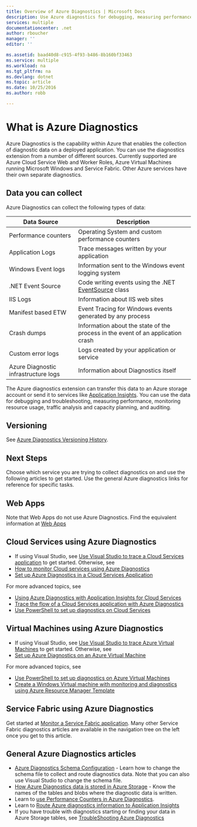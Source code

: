 ```yaml
---
title: Overview of Azure Diagnostics | Microsoft Docs
description: Use Azure diagnostics for debugging, measuring performance, monitoring, traffic analysis in cloud services, virtual machines and service fabric
services: multiple
documentationcenter: .net
author: rboucher
manager: ''
editor: ''

ms.assetid: baad40d8-c915-4f93-b486-8b160bf33463
ms.service: multiple
ms.workload: na
ms.tgt_pltfrm: na
ms.devlang: dotnet
ms.topic: article
ms.date: 10/25/2016
ms.author: robb

---
```

# What is Azure Diagnostics
Azure Diagnostics is the capability within Azure that enables the collection of diagnostic data on a deployed application. You can use the diagnostics extension from a number of different sources. Currently supported are Azure Cloud Service Web and Worker Roles, Azure Virtual Machines running Microsoft Windows and Service Fabric. Other Azure services have their own separate diagnostics.

## Data you can collect
Azure Diagnostics can collect the following types of data:

| Data Source | Description |
| --- | --- |
| Performance counters |Operating System and custom performance counters |
| Application Logs |Trace messages written by your application |
| Windows Event logs |Information sent to the Windows event logging system |
| .NET Event Source |Code writing events using the .NET [EventSource](https://msdn.microsoft.com/library/system.diagnostics.tracing.eventsource.aspx) class |
| IIS Logs |Information about IIS web sites |
| Manifest based ETW |Event Tracing for Windows events generated by any process |
| Crash dumps |Information about the state of the process in the event of an application crash |
| Custom error logs |Logs created by your application or service |
| Azure Diagnostic infrastructure logs |Information about Diagnostics itself |

The Azure diagnostics extension can transfer this data to an Azure storage account or send it to services like [Application Insights](application-insights/app-insights-cloudservices.md). You can use the data for debugging and troubleshooting, measuring performance, monitoring resource usage, traffic analysis and capacity planning, and auditing.

## Versioning
See [Azure Diagnostics Versioning History](azure-diagnostics-versioning-history.md).

## Next Steps
Choose which service you are trying to collect diagnostics on and use the following articles to get started. Use the general Azure diagnostics links for reference for specific tasks.

## Web Apps
Note that Web Apps do not use Azure Diagnostics. Find the equivalent information at [Web Apps](app-service-web/web-sites-enable-diagnostic-log.md)

## Cloud Services using Azure Diagnostics
* If using Visual Studio, see [Use Visual Studio to trace a Cloud Services application](vs-azure-tools-debug-cloud-services-virtual-machines.md) to get started. Otherwise, see
* [How to monitor Cloud services using Azure Diagnostics](cloud-services/cloud-services-how-to-monitor.md)
* [Set up Azure Diagnostics in a Cloud Services Application](cloud-services/cloud-services-dotnet-diagnostics.md)

For more advanced topics, see

* [Using Azure Diagnostics with Application Insights for Cloud Services](application-insights/app-insights-cloudservices.md)
* [Trace the flow of a Cloud Services application with Azure Diagnostics](cloud-services/cloud-services-dotnet-diagnostics-trace-flow.md)
* [Use PowerShell to set up diagnostics on Cloud Services](virtual-machines/virtual-machines-windows-ps-extensions-diagnostics.md?toc=%2fazure%2fvirtual-machines%2fwindows%2ftoc.json)

## Virtual Machines using Azure Diagnostics
* If using Visual Studio, see [Use Visual Studio to trace Azure Virtual Machines](vs-azure-tools-debug-cloud-services-virtual-machines.md) to get started. Otherwise, see
* [Set up Azure Diagnostics on an Azure Virtual Machine](virtual-machines-dotnet-diagnostics.md)

For more advanced topics, see

* [Use PowerShell to set up diagnostics on Azure Virtual Machines](virtual-machines/virtual-machines-windows-ps-extensions-diagnostics.md?toc=%2fazure%2fvirtual-machines%2fwindows%2ftoc.json)
* [Create a Windows Virtual machine with monitoring and diagnostics using Azure Resource Manager Template](virtual-machines/virtual-machines-windows-extensions-diagnostics-template.md?toc=%2fazure%2fvirtual-machines%2fwindows%2ftoc.json)

## Service Fabric using Azure Diagnostics
Get started at [Monitor a Service Fabric application](service-fabric/service-fabric-diagnostics-how-to-monitor-and-diagnose-services-locally.md). Many other Service Fabric diagnostics articles are available in the navigation tree on the left once you get to this article.

## General Azure Diagnostics articles
* [Azure Diagnostics Schema Configuration](https://msdn.microsoft.com/library/azure/mt634524.aspx) - Learn how to change the schema file to collect and route diagnostics data. Note that you can also use Visual Studio to change the schema file.
* [How Azure Diagnostics data is stored in Azure Storage](cloud-services/cloud-services-dotnet-diagnostics-storage.md) - Know the names of the tables and blobs where the diagnostic data is written.
* Learn to [use Performance Counters in Azure Diagnostics](cloud-services/cloud-services-dotnet-diagnostics-performance-counters.md).
* Learn to [Route Azure diagnostics information to Application Insights](azure-diagnostics-configure-applicationinsights.md)
* If you have trouble with diagnostics starting or finding your data in Azure Storage tables, see [TroubleShooting Azure Diagnostics](azure-diagnostics-troubleshooting.md)

